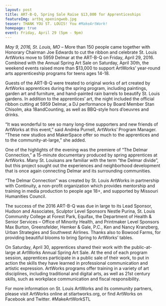 ```yaml
---
layout: post
title: ART-B-Q, Spring Sale Raise $13,000 for Apprenticeships
featureImg: artbq_openingweb.jpg
teaser: THANK YOU ST. LOUIS! You #MakeArtWork!
homepage: true
event: Friday, April 29 (5pm - 9pm)
---
```


<i>May 9, 2016, St. Louis, MO</i> – More than 150 people came together with Honorary Chairman Joe Edwards to cut the ribbon and celebrate St. Louis ArtWorks move to 5959 Delmar at the ART-B-Q on Friday, April 29, 2016. Combined with the Annual Spring Art Sale on Saturday, April 30th, the weekend events raised more than $13,000 to support ArtWorks’ year-round arts apprenticeship programs for teens ages 14-18.

Guests of the ART-B-Q were treated to original works of art created by ArtWorks apprentices during the spring program, including paintings, garden art and furniture, and hand-painted rain barrels to beautify St. Louis gardens. In addition to the apprentices’ art, the night included the official ribbon cutting at 5959 Delmar, a DJ performance by Board Member Stan Chisolm, aka 18andCounting, as well as BBQ-style hors d’oeuvres and drinks.

“It was wonderful to see so many long-time supporters and new friends of ArtWorks at this event,” said Andréa Purnell, ArtWorks’ Program Manager.  “These new studios and MakerSpace offer so much to the apprentices and to the community-at-large,” she added.

One of the highlights of the evening was the premiere of “The Delmar Connection,” a 15-minute documentary produced by spring apprentices at ArtWorks. Many St. Louisans are familiar with the term “the Delmar divide”, but this project sought out the experiences and neighborhood development that is once again connecting Delmar and its surrounding communities.  

“The Delmar Connection” was created by St. Louis ArtWorks in partnership with Continuity, a non-profit organization which provides mentorship and training in media production to people age 18+, and supported by Missouri Humanities Council.

The success of the 2016 ART-B-Q was due in large to its Lead Sponsor, Hudson and Associates, Sculptor Level Sponsors Nestle Purina, St. Louis Community College at Forest Park, Equifax, the Department of Health & Senior Services – Office of Minority Health, and Printmaker Level Sponsors Max Burton, Greensfelder, Hemker & Gale, P.C., Ken and Nancy Kranzberg, Urban Strategies and Southwest Airlines. Thanks also to Bowood Farms, for providing beautiful blooms to bring Spring to ArtWorks’ tables.

On Saturday, April 30, apprentices shared their work with the public-at-large at ArtWorks Annual Spring Art Sale. At the end of each program session, apprentices participate in a public sale of their work, to put in action the skills they have learned in professional communication and artistic expression. ArtWorks programs offer training in a variety of art disciplines, including traditional and digital arts, as well as 21st century skills, such as workplace communication and fiscal responsibility. 

For more information on St. Louis ArtWorks and its community partners, please visit ArtWorks online at stlartworks.org, or find ArtWorks on Facebook and Twitter. #MakeArtWorkSTL
